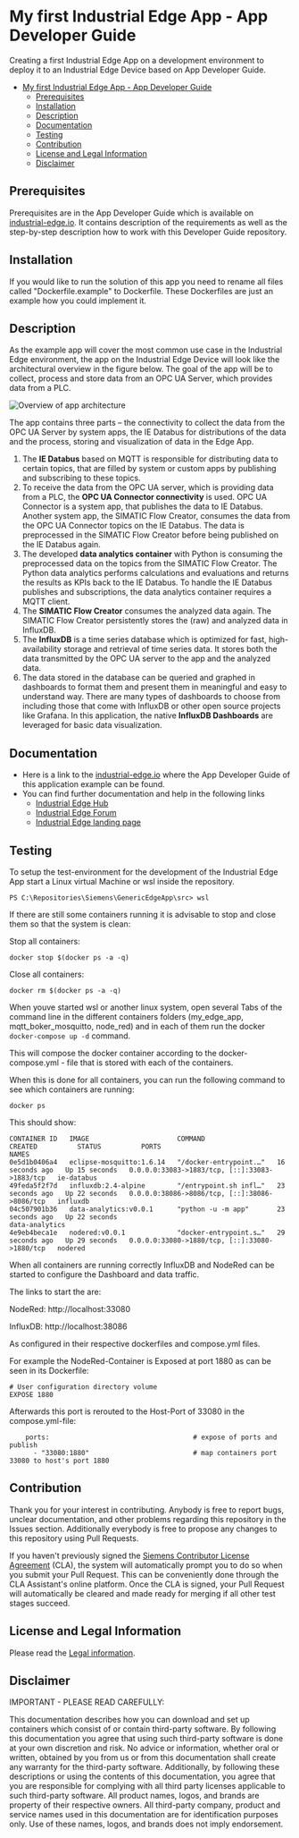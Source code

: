 # My first Industrial Edge App - App Developer Guide

Creating a first Industrial Edge App on a development environment to deploy it to an Industrial Edge Device based on App Developer Guide.

- [My first Industrial Edge App - App Developer Guide](#my-first-industrial-edge-app---app-developer-guide)
  - [Prerequisites](#prerequisites)
  - [Installation](#installation)
  - [Description](#description)
  - [Documentation](#documentation)
  - [Testing](#testing)
  - [Contribution](#contribution)
  - [License and Legal Information](#license-and-legal-information)
  - [Disclaimer](#disclaimer)

## Prerequisites

Prerequisites are in the App Developer Guide which is available on [industrial-edge.io](https://docs.eu1.edge.siemens.cloud/develop_an_application/developer_guide/00_Overview.html). It contains description of the requirements as well as the step-by-step description how to work with this Developer Guide repository.

## Installation

If you would like to run the solution of this app you need to rename all files called "Dockerfile.example" to Dockerfile. These Dockerfiles are just an example how you could implement it.

## Description

As the example app will cover the most common use case in the Industrial Edge environment, the app on the Industrial Edge Device will look like the architectural overview in the figure below. The goal of the app will be to collect, process and store data from an OPC UA Server, which provides data from a PLC.

![Overview of app architecture](./docs/Picture_5_3_Architecture_IED.png)

The app contains three parts – the connectivity to collect the data from the OPC UA Server by system apps, the IE Databus for distributions of the data and the process, storing and visualization of data in the Edge App.

1. The **IE Databus** based on MQTT is responsible for distributing data to certain topics, that are filled by system or custom apps by publishing and subscribing to these topics.
2. To receive the data from the OPC UA server, which is providing data from a PLC, the **OPC UA Connector connectivity** is used. OPC UA Connector is a system app, that publishes the data to IE Databus. Another system app, the SIMATIC Flow Creator, consumes the data from the OPC UA Connector topics on the IE Databus. The data is preprocessed in the SIMATIC Flow Creator before being published on the IE Databus again.
3. The developed **data analytics container** with Python is consuming the preprocessed data on the topics from the SIMATIC Flow Creator. The Python data analytics performs calculations and evaluations and returns the results as KPIs back to the IE Databus. To handle the IE Databus publishes and subscriptions, the data analytics container requires a MQTT client.
4. The **SIMATIC Flow Creator** consumes the analyzed data again. The SIMATIC Flow Creator persistently stores the (raw) and analyzed data in InfluxDB.
5. The **InfluxDB** is a time series database which is optimized for fast, high-availability storage and retrieval of time series data. It stores both the data transmitted by the OPC UA server to the app and the analyzed data.
6. The data stored in the database can be queried and graphed in dashboards to format them and present them in meaningful and easy to understand way. There are many types of dashboards to choose from including those that come with InfluxDB or other open source projects like Grafana. In this application, the native **InfluxDB Dashboards** are leveraged for basic data visualization.

## Documentation

- Here is a link to the [industrial-edge.io](https://docs.eu1.edge.siemens.cloud/develop_an_application/developer_guide/00_Overview.html) where the App Developer Guide of this application example can be found.
- You can find further documentation and help in the following links
  - [Industrial Edge Hub](https://iehub.eu1.edge.siemens.cloud/#/documentation)
  - [Industrial Edge Forum](https://www.siemens.com/industrial-edge-forum)
  - [Industrial Edge landing page](http://siemens.com/industrial-edge)

## Testing

To setup the test-environment for the development of the Industrial Edge App start a Linux virtual Machine or wsl inside the repository.

````PS C:\Repositories\Siemens\GenericEdgeApp\src> wsl````

If there are still some containers running it is advisable to stop and close them so that the system is clean:

Stop all containers:

````docker stop $(docker ps -a -q)````


Close all containers:

````docker rm $(docker ps -a -q)````

When youve started wsl or another linux system, open several Tabs of the command line in the different containers folders (my_edge_app, mqtt_boker_mosquitto, node_red) and in each of them run the docker ``docker-compose up -d`` command.

This will compose the docker container according to the docker-compose.yml - file that is stored with each of the containers.

When this is done for all containers, you can run the following command to see which containers are running:

````docker ps````

This should show:

````
CONTAINER ID   IMAGE                      COMMAND                  CREATED          STATUS          PORTS                                           NAMES
0e5d1b0406a4   eclipse-mosquitto:1.6.14   "/docker-entrypoint.…"   16 seconds ago   Up 15 seconds   0.0.0.0:33083->1883/tcp, [::]:33083->1883/tcp   ie-databus
49feda5f2f7d   influxdb:2.4-alpine        "/entrypoint.sh infl…"   23 seconds ago   Up 22 seconds   0.0.0.0:38086->8086/tcp, [::]:38086->8086/tcp   influxdb
04c507901b36   data-analytics:v0.0.1      "python -u -m app"       23 seconds ago   Up 22 seconds                                                   data-analytics
4e9eb4beca1e   nodered:v0.0.1             "docker-entrypoint.s…"   29 seconds ago   Up 29 seconds   0.0.0.0:33080->1880/tcp, [::]:33080->1880/tcp   nodered
````

When all containers are running correctly InfluxDB and NodeRed can be started to configure the Dashboard and data traffic.

The links to start the are:

NodeRed: http://localhost:33080

InfluxDB: http://localhost:38086

As configured in their respective dockerfiles and compose.yml files.
  
For example the NodeRed-Container is Exposed at port 1880 as can be seen in its Dockerfile:

````docker
# User configuration directory volume
EXPOSE 1880
````
Afterwards this port is rerouted to the Host-Port of 33080 in the compose.yml-file:

```` docker
    ports:                                    # expose of ports and publish
      - "33080:1880"                          # map containers port 33080 to host's port 1880
````


  
## Contribution

Thank you for your interest in contributing. Anybody is free to report bugs, unclear documentation, and other problems regarding this repository in the Issues section.
Additionally everybody is free to propose any changes to this repository using Pull Requests.

If you haven't previously signed the [Siemens Contributor License Agreement](https://cla-assistant.io/industrial-edge/) (CLA), the system will automatically prompt you to do so when you submit your Pull Request. This can be conveniently done through the CLA Assistant's online platform. Once the CLA is signed, your Pull Request will automatically be cleared and made ready for merging if all other test stages succeed.

## License and Legal Information

Please read the [Legal information](LICENSE.txt).

## Disclaimer

IMPORTANT - PLEASE READ CAREFULLY:

This documentation describes how you can download and set up containers which consist of or contain third-party software. By following this documentation you agree that using such third-party software is done at your own discretion and risk. No advice or information, whether oral or written, obtained by you from us or from this documentation shall create any warranty for the third-party software. Additionally, by following these descriptions or using the contents of this documentation, you agree that you are responsible for complying with all third party licenses applicable to such third-party software. All product names, logos, and brands are property of their respective owners. All third-party company, product and service names used in this documentation are for identification purposes only. Use of these names, logos, and brands does not imply endorsement.
